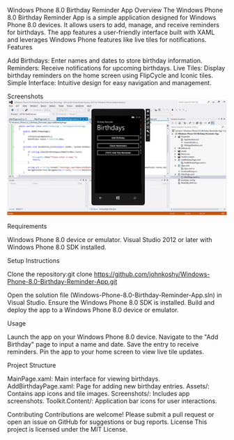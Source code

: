 Windows Phone 8.0 Birthday Reminder App
Overview
The Windows Phone 8.0 Birthday Reminder App is a simple application designed for Windows Phone 8.0 devices. It allows users to add, manage, and receive reminders for birthdays. The app features a user-friendly interface built with XAML and leverages Windows Phone features like live tiles for notifications.
Features

Add Birthdays: Enter names and dates to store birthday information.
Reminders: Receive notifications for upcoming birthdays.
Live Tiles: Display birthday reminders on the home screen using FlipCycle and Iconic tiles.
Simple Interface: Intuitive design for easy navigation and management.

Screenshots
![Windows Phone 8.0 Birthday Reminder App Main Screen](Screenshots/main.png)

Requirements

Windows Phone 8.0 device or emulator.
Visual Studio 2012 or later with Windows Phone 8.0 SDK installed.

Setup Instructions

Clone the repository:git clone https://github.com/johnkoshy/Windows-Phone-8.0-Birthday-Reminder-App.git


Open the solution file (Windows-Phone-8.0-Birthday-Reminder-App.sln) in Visual Studio.
Ensure the Windows Phone 8.0 SDK is installed.
Build and deploy the app to a Windows Phone 8.0 device or emulator.

Usage

Launch the app on your Windows Phone 8.0 device.
Navigate to the "Add Birthday" page to input a name and date.
Save the entry to receive reminders.
Pin the app to your home screen to view live tile updates.

Project Structure

MainPage.xaml: Main interface for viewing birthdays.
AddBirthdayPage.xaml: Page for adding new birthday entries.
Assets/: Contains app icons and tile images.
Screenshots/: Includes app screenshots.
Toolkit.Content/: Application bar icons for user interactions.

Contributing
Contributions are welcome! Please submit a pull request or open an issue on GitHub for suggestions or bug reports.
License
This project is licensed under the MIT License.
